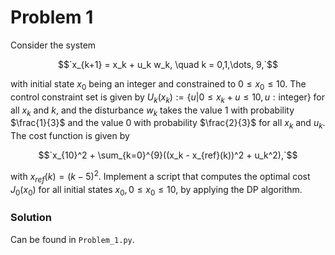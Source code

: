 # Problem 1

Consider the system 

$$`x_{k+1} = x_k + u_k w_k, \quad k = 0,1,\dots, 9,`$$

with initial state $`x_0`$ being an integer and constrained to $`0 \le x_0 \le 10`$. The control constraint set is given by $`U_k(x_k) := \{u | 0 \le x_k + u \le 10, u: \text{integer}\}`$ for all $`x_k`$ and $`k`$, and the disturbance $`w_k`$ takes the value $`1`$ with probability $`\frac{1}{3}`$ and the value $`0`$ with probability $`\frac{2}{3}`$ for all $`x_k`$ and $`u_k`$. The cost function is given by

$$`x_{10}^2 + \sum_{k=0}^{9}((x_k - x_{ref}(k))^2 + u_k^2),`$$

with $`x_{ref}(k) = (k - 5)^2.`$ Implement a script that computes the optimal cost $`J_0(x_0)`$ for all initial states $`x_0, 0 \le x_0 \le 10,`$ by applying the DP algorithm.

### Solution

Can be found in `Problem_1.py`.